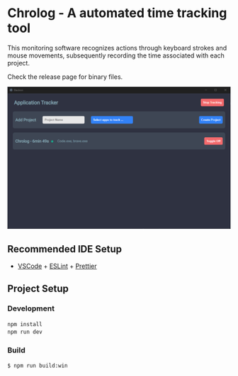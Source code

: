 # Chrolog - A automated time tracking tool

This monitoring software recognizes actions through keyboard strokes and mouse movements, subsequently recording the time associated with each project.

Check the release page for binary files.

![ScreenShot](./Screenshot.png)

## Recommended IDE Setup

- [VSCode](https://code.visualstudio.com/) + [ESLint](https://marketplace.visualstudio.com/items?itemName=dbaeumer.vscode-eslint) + [Prettier](https://marketplace.visualstudio.com/items?itemName=esbenp.prettier-vscode)

## Project Setup

### Development

```bash
npm install
npm run dev
```

### Build

```bash
$ npm run build:win
```
